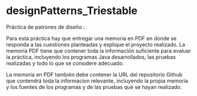 # designPatterns_Triestable

Práctica de patrones de diseño : 

Para esta práctica hay que entregar una memoria en PDF en donde se responda a las cuestiones planteadas y explique el proyecto realizado. La memoria PDF tiene que contener toda la información suficiente para evaluar la práctica, incluyendo los programas Java desarrollados, las pruebas realizadas y todo lo que se considere adecuado.

La memoria en PDF también debe contener la URL del repositorio Github que contendrá toda la informacion relevante, incluyendo la propia memoria y los fuentes de los programas y de las pruebas que se hayan realizado. 
